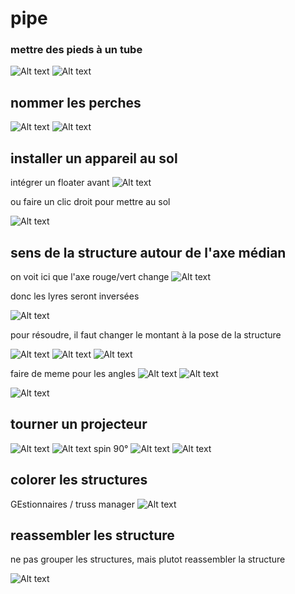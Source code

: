 # pipe

### mettre des pieds à un tube
![Alt text](../images/2024-01-27_10h31_34.png)
![Alt text](../images/2024-01-27_10h31_01.png)


## nommer les perches
![Alt text](../images/2024-01-27_10h32_35.png)
![Alt text](../images/2024-01-27_11h51_29.png)

## installer un appareil au sol
intégrer un floater avant
![Alt text](../images/2024-01-27_13h00_13.png)

ou faire un clic droit pour mettre au sol

![Alt text](../images/2024-01-27_15h54_57.png)

## sens de la structure autour de l'axe médian

on voit ici que l'axe rouge/vert change
![Alt text](../images/2024-01-27_15h39_18.png)

donc les lyres seront inversées

![Alt text](../images/2024-01-27_15h40_11.png)

pour résoudre, il faut changer le montant à la pose de la structure

![Alt text](../images/2024-01-27_15h41_54.png)
![Alt text](../images/2024-01-27_15h42_24.png)
![Alt text](../images/2024-01-27_15h42_59.png)

faire de meme pour les angles
![Alt text](../images/2024-01-27_15h44_46.png)
![Alt text](../images/2024-01-27_15h45_00.png)

![Alt text](../images/2024-01-27_15h45_16.png)

## tourner un projecteur
![Alt text](../images/2024-01-27_16h10_21.png)
![Alt text](../images/2024-01-27_16h11_50.png)
spin 90°
![Alt text](../images/2024-01-27_16h11_57.png)
![Alt text](../images/2024-01-27_16h12_06.png)

## colorer les structures

GEstionnaires / truss manager
![Alt text](../images/2024-01-28_08h42_55.png)

## reassembler les structure
ne pas grouper les structures, mais plutot reassembler la structure

![Alt text](../images/2024-01-28_11h07_17.png)

